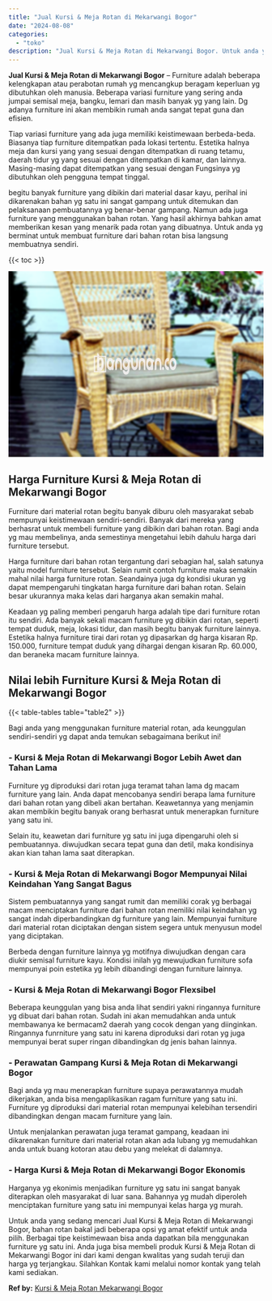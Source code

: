 ```yaml
---
title: "Jual Kursi & Meja Rotan di Mekarwangi Bogor"
date: "2024-08-08"
categories: 
  - "toko"
description: "Jual Kursi & Meja Rotan di Mekarwangi Bogor. Untuk anda yang sedang mencari Jual Kursi & Meja Rotan di Mekarwangi Bogor, bahan rotan bakal jadi beberapa opsi..."
---
```


**Jual Kursi & Meja Rotan di Mekarwangi Bogor** – Furniture adalah beberapa kelengkapan atau perabotan rumah yg mencangkup beragam keperluan yg dibutuhkan oleh manusia. Beberapa variasi furniture yang sering anda jumpai semisal meja, bangku, lemari dan masih banyak yg yang lain. Dg adanya furniture ini akan membikin rumah anda sangat tepat guna dan efisien.

Tiap variasi furniture yang ada juga memiliki keistimewaan berbeda-beda. Biasanya tiap furniture ditempatkan pada lokasi tertentu. Estetika halnya meja dan kursi yang yang sesuai dengan ditempatkan di ruang tetamu, daerah tidur yg yang sesuai dengan ditempatkan di kamar, dan lainnya. Masing-masing dapat ditempatkan yang sesuai dengan Fungsinya yg dibutuhkan oleh pengguna tempat tinggal.

begitu banyak furniture yang dibikin dari material dasar kayu, perihal ini dikarenakan bahan yg satu ini sangat gampang untuk ditemukan dan pelaksanaan pembuatannya yg benar-benar gampang. Namun ada juga furniture yang menggunakan bahan rotan. Yang hasil akhirnya bahkan amat memberikan kesan yang menarik pada rotan yang dibuatnya. Untuk anda yg berminat untuk membuat furniture dari bahan rotan bisa langsung membuatnya sendiri.

{{< toc >}}

![Jual Kursi & Meja Rotan di Mekarwangi Bogor](/images/kursi-meja-rotan-murah20.png)

## Harga Furniture Kursi & Meja Rotan di Mekarwangi Bogor

Furniture dari material rotan begitu banyak diburu oleh masyarakat sebab mempunyai keistimewaan sendiri-sendiri. Banyak dari mereka yang berhasrat untuk membeli furniture yang dibikin dari bahan rotan. Bagi anda yg mau membelinya, anda semestinya mengetahui lebih dahulu harga dari furniture tersebut.

Harga furniture dari bahan rotan tergantung dari sebagian hal, salah satunya yaitu model furniture tersebut. Selain rumit contoh furniture maka semakin mahal nilai harga furniture rotan. Seandainya juga dg kondisi ukuran yg dapat mempengaruhi tingkatan harga furniture dari bahan rotan. Selain besar ukurannya maka kelas dari harganya akan semakin mahal.

Keadaan yg paling memberi pengaruh harga adalah tipe dari furniture rotan itu sendiri. Ada banyak sekali macam furniture yg dibikin dari rotan, seperti tempat duduk, meja, lokasi tidur, dan masih begitu banyak furniture lainnya. Estetika halnya furniture tirai dari rotan yg dipasarkan dg harga kisaran Rp. 150.000, furniture tempat duduk yang dihargai dengan kisaran Rp. 60.000, dan beraneka macam furniture lainnya.

## Nilai lebih Furniture Kursi & Meja Rotan di Mekarwangi Bogor

{{< table-tables table="table2" >}}

Bagi anda yang menggunakan furniture material rotan, ada keunggulan sendiri-sendiri yg dapat anda temukan sebagaimana berikut ini!

### \- Kursi & Meja Rotan di Mekarwangi Bogor Lebih Awet dan Tahan Lama

Furniture yg diproduksi dari rotan juga teramat tahan lama dg macam furniture yang lain. Anda dapat mencobanya sendiri berapa lama furniture dari bahan rotan yang dibeli akan bertahan. Keawetannya yang menjamin akan membikin begitu banyak orang berhasrat untuk menerapkan furniture yang satu ini.

Selain itu, keawetan dari furniture yg satu ini juga dipengaruhi oleh si pembuatannya. diwujudkan secara tepat guna dan detil, maka kondisinya akan kian tahan lama saat diterapkan.

### \- Kursi & Meja Rotan di Mekarwangi Bogor Mempunyai Nilai Keindahan Yang Sangat Bagus

Sistem pembuatannya yang sangat rumit dan memiliki corak yg berbagai macam menciptakan furniture dari bahan rotan memiliki nilai keindahan yg sangat indah diperbandingkan dg furniture yang lain. Mempunyai furniture dari material rotan diciptakan dengan sistem segera untuk menyusun model yang diciptakan.

Berbeda dengan furniture lainnya yg motifnya diwujudkan dengan cara diukir semisal furniture kayu. Kondisi inilah yg mewujudkan furniture sofa mempunyai poin estetika yg lebih dibandingi dengan furniture lainnya.

### \- Kursi & Meja Rotan di Mekarwangi Bogor Flexsibel

Beberapa keunggulan yang bisa anda lihat sendiri yakni ringannya furniture yg dibuat dari bahan rotan. Sudah ini akan memudahkan anda untuk membawanya ke bermacam2 daerah yang cocok dengan yang diinginkan. Ringannya funrniture yang satu ini karena diproduksi dari rotan yg juga mempunyai berat super ringan dibandingkan dg jenis bahan lainnya.

### \- Perawatan Gampang Kursi & Meja Rotan di Mekarwangi Bogor

Bagi anda yg mau menerapkan furniture supaya perawatannya mudah dikerjakan, anda bisa mengaplikasikan ragam furniture yang satu ini. Furniture yg diproduksi dari material rotan mempunyai kelebihan tersendiri dibandingkan dengan macam furniture yang lain.

Untuk menjalankan perawatan juga teramat gampang, keadaan ini dikarenakan furniture dari material rotan akan ada lubang yg memudahkan anda untuk buang kotoran atau debu yang melekat di dalamnya.

### \- Harga Kursi & Meja Rotan di Mekarwangi Bogor Ekonomis

Harganya yg ekonimis menjadikan furniture yg satu ini sangat banyak diterapkan oleh masyarakat di luar sana. Bahannya yg mudah diperoleh menciptakan furniture yang satu ini mempunyai kelas harga yg murah.

Untuk anda yang sedang mencari Jual Kursi & Meja Rotan di Mekarwangi Bogor, bahan rotan bakal jadi beberapa opsi yg amat efektif untuk anda pilih. Berbagai tipe keistimewaan bisa anda dapatkan bila menggunakan furniture yg satu ini. Anda juga bisa membeli produk Kursi & Meja Rotan di Mekarwangi Bogor ini dari kami dengan kwalitas yang sudah teruji dan harga yg terjangkau. Silahkan Kontak kami melalui nomor kontak yang telah kami sediakan.

**Ref by:** [Kursi & Meja Rotan Mekarwangi Bogor](https://id.wikipedia.org/wiki/Kursi)
